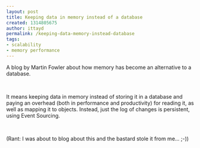 ```yaml
---
layout: post
title: Keeping data in memory instead of a database
created: 1314805675
author: ittayd
permalink: /keeping-data-memory-instead-database
tags:
- scalability
- memory performance
---
```

<p>A blog by Martin Fowler about how memory has become an alternative to a database. </p>
<p>&nbsp;</p>
<p>It means keeping data in memory instead of storing it in a database and paying an overhead (both in performance and productivity) for reading it, as well as mapping it to objects. Instead, just the log of changes is persistent, using Event Sourcing.</p>
<p>&nbsp;</p>
<p>(Rant:&nbsp;I&nbsp;was about to blog about this and the bastard stole it from me... ;-))</p>
